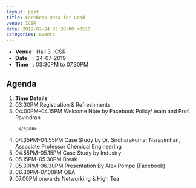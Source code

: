 ```yaml
---
layout: post
title: Facebook Data for Good
venue: ICSR
date: 2019-07-24 03:30:00 +0530
categories: events
---
```

<ul class="mb-5" >
        <li><b>Venue</b> : Hall 3, ICSR</li>
        <li><b>Date</b>&nbsp;&nbsp;&nbsp;  : 24-07-2019</li>
        <li><b>Time</b>&nbsp;&nbsp; : 03:30PM to 07.30PM</li>
</ul>

<h2 class="post-title text-center"> Agenda </h2>
<ol class="publications container mt-4">
  <li class="row">
    <span class="col-2 text-center"><strong> Time </strong> </span>
    <span class="col-10 text-center"><strong> Details</strong> </span>
  </li>
  <li class="row"> 
     <span class="col-2 text-center">
       03:30PM 
       </span>
       <span class="col-10"> Registration & Refreshments 
     </span>
  </li> <li class="row">
     <span class="col-2 text-center">
      04:00PM–04.15PM
       </span> 
       <span class="col-10">
         Welcome Note by Facebook Policy/ team and Prof. Ravindran

     </span>
  </li> <li class="row">
     <span class="col-2 text-center">
       04.35PM–04.55PM
       </span> <span class="col-10">  Case Study by Dr. Sridharakumar Narasimhan, Associate Professor
Chemical Engineering
     </span>
  </li> <li class="row">
     <span class="col-2 text-center">
       04.55PM–05.15PM
       </span> <span class="col-10">
        Case Study by Industry  
     </span>
  </li> <li class="row">
     <span class="col-2 text-center">
       05.15PM–05.30PM
       </span> <span class="col-10">
       Break
     </span>
  </li> <li class="row">
     <span class="col-2 text-center">
       05.30PM–06.30PM
       </span> <span class="col-10">
      Presentation By Alex Pompe (Facebook)
     </span>
  </li>
 <li class="row">
     <span class="col-2 text-center">
       06.30PM–07.00PM
       </span> <span class="col-10">
      Q&A
     </span>
  </li>
<li class="row">
     <span class="col-2 text-center">
       07.00PM onwards
       </span> <span class="col-10">
      Networking & High Tea
     </span>
  </li>


</ol>
<ul>

